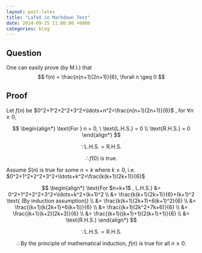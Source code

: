 ```yaml
---
layout: post-latex
title: "LaTeX in Markdown Test"
date: 2024-09-25 11:00:00 +0800
categories: blog
---
```


## Question

One can easily prove (by M.I.) that
$$
f(n) = \frac{n(n+1)(2n+1)}{6}, \forall n \geq 0
$$

## Proof

Let $f(n)$ be $0^2+1^2+2^2+3^2+\ldots+n^2=\frac{n(n+1)(2n+1)}{6}$ ,
for $\forall n \geq 0$,

$$
\begin{align*}
\text{For } n = 0, \ \text{L.H.S.} = 0 \\
\text{R.H.S.} = 0
\end{align*}
$$

$$ \because \text{L.H.S.} = \text{R.H.S.} $$

$$ \therefore f(0) \text{ is true.} $$

Assume $S(n)$ is true for some $n=k$ where $k \geq 0$,
i.e. $0^2+1^2+2^2+3^2+\ldots+k^2=\frac{k(k+1)(2k+1)}{6}$

$$
\begin{align*}
\text{For $n=k+1$ , L.H.S.} &= 0^2+1^2+2^2+3^2+\ldots+k^2+(k+1)^2 \\
&= \frac{k(k+1)(2k+1)}{6}+(k+1)^2 \text{ (By induction assumption)} \\
&= \frac{k(k+1)(2k+1)+6(k+1)^2}{6} \\
&= \frac{(k+1)(k(2k+1)+6(k+1))}{6} \\
&= \frac{(k+1)(2k^2+7k+6)}{6} \\
&= \frac{(k+1)(k+2)(2k+3)}{6} \\
&= \frac{(k+1)((k+1)+1)(2(k+1)+1)}{6} \\
&= \text{R.H.S.}
\end{align*}
$$

$$ \because \text{L.H.S.} = \text{R.H.S.} $$

$$ \therefore \text{By the principle of mathematical induction, } f(n) \text{ is true for all } n \geq 0. $$
